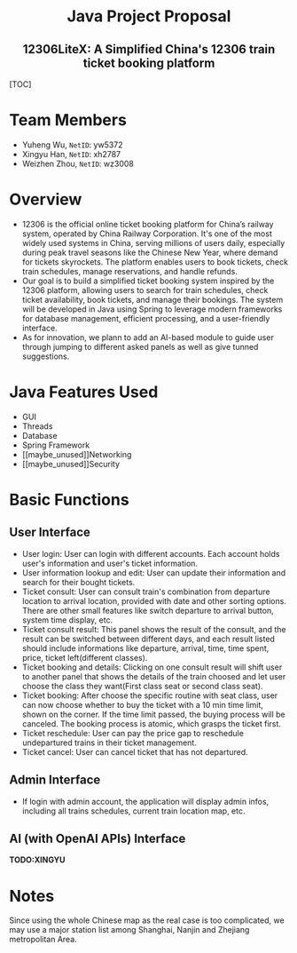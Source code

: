 <h1><center>Java Project Proposal</center></h1>

<h2><center>12306LiteX: A Simplified China's 12306 train ticket booking platform</center></h2>

[TOC]

# Team Members

- Yuheng Wu, `NetID`: yw5372
- Xingyu Han, `NetID`: xh2787
- Weizhen Zhou, `NetID`: wz3008

# Overview

- 12306 is the official online ticket booking platform for China’s railway system, operated by China Railway Corporation. It's one of the most widely used systems in China, serving millions of users daily, especially during peak travel seasons like the Chinese New Year, where demand for tickets skyrockets. The platform enables users to book tickets, check train schedules, manage reservations, and handle refunds.
- Our goal is to build a simplified ticket booking system inspired by the 12306 platform, allowing users to search for train schedules, check ticket availability, book tickets, and manage their bookings. The system will be developed in Java using Spring to leverage modern frameworks for database management, efficient processing, and a user-friendly interface.
- As for innovation, we plann to add an AI-based module to guide user through jumping to different asked panels as well as give tunned suggestions.

# Java Features Used

- GUI
- Threads
- Database
- Spring Framework
- [[maybe_unused]]Networking
- [[maybe_unused]]Security

# Basic Functions

## User Interface

- User login: User can login with different accounts. Each account holds user's information and user's ticket information.
- User information lookup and edit: User can update their information and search for their bought tickets.
- Ticket consult: User can consult train's combination from departure location to arrival location, provided with date and other sorting options. There are other small features like switch departure to arrival button, system time display, etc.
- Ticket consult result: This panel shows the result of the consult, and the result can be switched between different days, and each result listed should include informations like departure, arrival, time, time spent, price, ticket left(different classes).
- Ticket booking and details: Clicking on one consult result will shift user to another panel that shows the details of the train choosed and let user choose the class they want(First class seat or second class seat).
- Ticket booking: After choose the specific routine with seat class, user can now choose whether to buy the ticket with a 10 min time limit, shown on the corner. If the time limit passed, the buying process will be canceled. The booking process is atomic, which grasps the ticket first.
- Ticket reschedule: User can pay the price gap to reschedule undepartured trains in their ticket management.
- Ticket cancel: User can cancel ticket that has not departured.

## Admin Interface

- If login with admin account, the application will display admin infos, including all trains schedules, current train location map, etc.

## AI (with OpenAI APIs) Interface

**TODO:XINGYU**

# Notes

Since using the whole Chinese map as the real case is too complicated, we may use a major station list among Shanghai, Nanjin and Zhejiang metropolitan Area.
